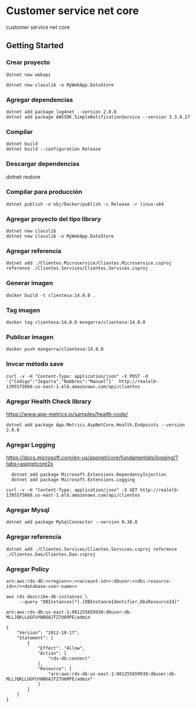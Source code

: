 # Customer service net core
customer service net core


## Getting Started


### Crear proyecto
```
dotnet new webapi
```

```
dotnet new classlib -o MyWebApp.DataStore
```

### Agregar dependencias
```
dotnet add package log4net --version 2.0.8
dotnet add package AWSSDK.SimpleNotificationService --version 3.3.0.27

```

### Compilar
```
dotnet build
dotnet build --configuration Release
```

### Descargar dependencias

dotnet restore

### Compilar para producción
```
dotnet publish -o obj/Docker/publish -c Release -r linux-x64
```

### Agregar proyecto del tipo library

```
dotnet new classlib
dotnet new classlib -o MyWebApp.DataStore
```

### Agregar referencia

```
dotnet add ./Clientes.Microservice/Clientes.Microservice.csproj reference ./Clientes.Services/Clientes.Services.csproj
```

### Generar imagen
```
docker build -t clientesa:14.0.0 .
```

### Tag imagen
```
docker tag clientesa:14.0.0 mzegarra/clientesa:14.0.0
```

### Publicar imagen
```
docker push mzegarra/clientesa:14.0.0
```

### Invcar método save
```
curl -v -H "Content-Type: application/json" -X POST -d '{"Codigo":"Zegarra","Nombres":"Manuel"}'  http://realelb-1395575868.us-east-1.elb.amazonaws.com/api/clientes
```

### Agregar Health Check library
https://www.app-metrics.io/samples/health-code/

```
dotnet add package App.Metrics.AspNetCore.Health.Endpoints --version 2.0.0
```


### Agregar Logging
https://docs.microsoft.com/en-us/aspnet/core/fundamentals/logging/?tabs=aspnetcore2x

```
  dotnet add package Microsoft.Extensions.DependencyInjection
  dotnet add package Microsoft.Extensions.Logging
```  

```
curl -v -H "Content-Type: application/json" -X GET http://realelb-1395575868.us-east-1.elb.amazonaws.com/api/clientes
```

### Agregar Mysql
```
dotnet add package MySqlConnector --version 0.38.0
```

### Agregar referencia

```
dotnet add ./Clientes.Services/Clientes.Services.csproj reference ./Clientes.Dao/Clientes.Dao.csproj
```



### Agregar Policy

```
arn:aws:rds-db:<<region>>:<<account-id>>:dbuser:<<dbi-resource-id>>/<<database-user-name>>
```

```
aws rds describe-db-instances \
     --query "DBInstances[*].[DBInstanceIdentifier,DbiResourceId]"
```

```
arn:aws:rds-db:us-east-1:081255659930:dbuser:db-MLLJQKLLUGFUYWB6AJTZ7U6RPE/admin
```

```
{
    "Version": "2012-10-17",
    "Statement": [
        {
            "Effect": "Allow",
            "Action": [
                "rds-db:connect"
            ],
            "Resource": [
                "arn:aws:rds-db:us-east-1:081255659930:dbuser:db-MLLJQKLLUGFUYWB6AJTZ7U6RPE/admin"
            ]
        }
    ]
}
```